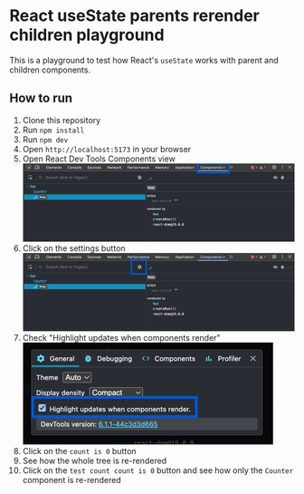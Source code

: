 # React useState parents rerender children playground

This is a playground to test how React's `useState` works with parent and children components.

## How to run

1. Clone this repository
2. Run `npm install`
3. Run `npm dev`
4. Open `http://localhost:5173` in your browser
5. Open React Dev Tools Components view ![img.png](.github/assets/img.png)
6. Click on the settings button ![img_1.png](.github/assets/img_1.png)
7. Check "Highlight updates when components render" ![img_2.png](.github/assets/img_2.png)
8. Click on the `count is 0` button
9. See how the whole tree is re-rendered
10. Click on the `test count count is 0` button and see how only the `Counter` component is re-rendered
